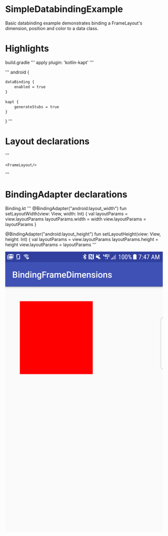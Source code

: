 # SimpleDatabindingExample

Basic databinding example demonstrates binding a FrameLayout's dimension, position and color to a data class.

# Highlights

build.gradle
'''
apply plugin: 'kotlin-kapt'
'''

'''
android {

    dataBinding {
        enabled = true
    }

    kapt {
        generateStubs = true
    }
}
'''

# Layout declarations
'''
<layout xmlns:android="http://schemas.android.com/apk/res/android">
    <data>
        <import type="com.example.bindingframedimensions.bindingframedimensions.BindingKt"/>
        <variable
            name="panel"
            type="com.example.bindingframedimensions.bindingframedimensions.ContainerViewModel"/>
    </data>

    <FrameLayout/>
</layout>
'''

# BindingAdapter declarations

Binding.kt
'''
@BindingAdapter("android:layout_width")
fun setLayoutWidth(view: View, width: Int) {
    val layoutParams = view.layoutParams
    layoutParams.width = width
    view.layoutParams = layoutParams
}

@BindingAdapter("android:layout_height")
fun setLayoutHeight(view: View, height: Int) {
    val layoutParams = view.layoutParams
    layoutParams.height = height
    view.layoutParams = layoutParams
'''

![app image](./images/device-2018-06-04-074731.png)